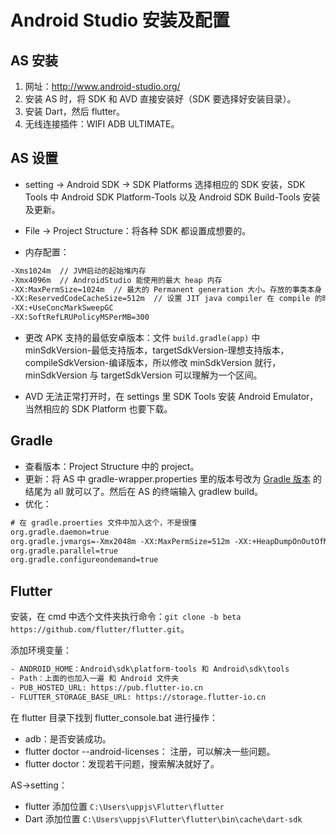 # Android Studio 安装及配置

## AS 安装

1. 网址：<http://www.android-studio.org/>
2. 安装 AS 时，将 SDK 和 AVD 直接安装好（SDK 要选择好安装目录）。
3. 安装 Dart，然后 flutter。
4. 无线连接插件：WIFI ADB ULTIMATE。

## AS 设置

- setting -> Android SDK -> SDK Platforms 选择相应的 SDK 安装，SDK Tools 中 Android SDK Platform-Tools 以及 Android SDK Build-Tools 安装及更新。

- File -> Project Structure：将各种 SDK 都设置成想要的。
- 内存配置：

```txt
-Xms1024m  // JVM启动的起始堆内存
-Xmx4096m  // AndroidStudio 能使用的最大 heap 内存
-XX:MaxPermSize=1024m  // 最大的 Permanent generation 大小。存放的事类本身（不是对象），以及方法，一些固定的字符串等等。
-XX:ReservedCodeCacheSize=512m  // 设置 JIT java compiler 在 compile 的时候的最大代码缓存
-XX:+UseConcMarkSweepGC
-XX:SoftRefLRUPolicyMSPerMB=300
```

- 更改 APK 支持的最低安卓版本：文件 `build.gradle(app)` 中 minSdkVersion-最低支持版本，targetSdkVersion-理想支持版本，compileSdkVersion-编译版本，所以修改 minSdkVersion 就行，minSdkVersion 与 targetSdkVersion 可以理解为一个区间。

- AVD 无法正常打开时，在 settings 里 SDK Tools 安装 Android Emulator，当然相应的 SDK Platform 也要下载。

## Gradle

- 查看版本：Project Structure 中的 project。
- 更新：将 AS 中 gradle-wrapper.properties 里的版本号改为 [Gradle 版本](http://services.gradle.org/distributions/) 的结尾为 all 就可以了。然后在 AS 的终端输入 gradlew build。
- 优化：

```xml
# 在 gradle.proerties 文件中加入这个，不是很懂
org.gradle.daemon=true  
org.gradle.jvmargs=-Xmx2048m -XX:MaxPermSize=512m -XX:+HeapDumpOnOutOfMemoryError -Dfile.encoding=UTF-8
org.gradle.parallel=true
org.gradle.configureondemand=true
```

## Flutter

安装，在 cmd 中选个文件夹执行命令：`git clone -b beta https://github.com/flutter/flutter.git`。

添加环境变量：

```txt
- ANDROID_HOME：Android\sdk\platform-tools 和 Android\sdk\tools
- Path：上面的也加入一遍 和 Android 文件夹
- PUB_HOSTED_URL: https://pub.flutter-io.cn
- FLUTTER_STORAGE_BASE_URL: https://storage.flutter-io.cn
```

在 flutter 目录下找到 flutter_console.bat 进行操作：

- adb：是否安装成功。
- flutter doctor --android-licenses： 注册，可以解决一些问题。
- flutter doctor：发现若干问题，搜索解决就好了。

AS→setting：

- flutter 添加位置 `C:\Users\uppjs\Flutter\flutter`
- Dart 添加位置 `C:\Users\uppjs\Flutter\flutter\bin\cache\dart-sdk`